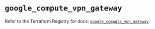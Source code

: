 # `google_compute_vpn_gateway`

Refer to the Terraform Registry for docs: [`google_compute_vpn_gateway`](https://registry.terraform.io/providers/hashicorp/google/5.14.0/docs/resources/compute_vpn_gateway).
